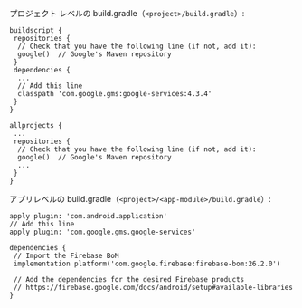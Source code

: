 プロジェクト レベルの build.gradle（`<project>/build.gradle`）:

```
buildscript {
 repositories {
  // Check that you have the following line (if not, add it):
  google()  // Google's Maven repository
 }
 dependencies {
  ...
  // Add this line
  classpath 'com.google.gms:google-services:4.3.4'
 }
}

allprojects {
 ...
 repositories {
  // Check that you have the following line (if not, add it):
  google()  // Google's Maven repository
  ...
 }
}
```

アプリレベルの build.gradle（`<project>/<app-module>/build.gradle`）:
```
apply plugin: 'com.android.application'
// Add this line
apply plugin: 'com.google.gms.google-services'

dependencies {
 // Import the Firebase BoM
 implementation platform('com.google.firebase:firebase-bom:26.2.0')

 // Add the dependencies for the desired Firebase products
 // https://firebase.google.com/docs/android/setup#available-libraries
}
```

